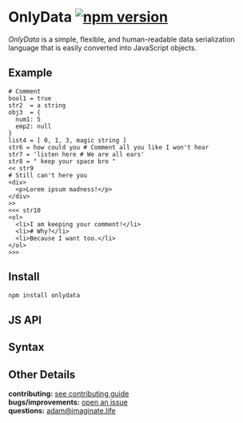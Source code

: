 # OnlyData [![npm version](https://img.shields.io/badge/npm-1.0.0--alpha-yellow.svg?style=flat)](https://www.npmjs.com/package/onlydata)

_OnlyData_ is a simple, flexible, and human-readable data serialization language that is easily converted into JavaScript objects.

## Example
```
# Comment
bool1 = true
str2  = a string
obj3  = {
  num1: 5
  emp2: null
}
list4 = [ 0, 1, 3, magic string ]
str6 = how could you # Comment all you like I won't hear
str7 = 'listen here # We are all ears'
str8 = " keep your space bro "
<< str9
# Still can't here you
<div>
  <p>Lorem ipsum madness!</p>
</div>
>>
<<< str10
<ol>
  <li>I am keeping your comment!</li>
  <li># Why?</li>
  <li>Because I want too.</li>
</ol>
>>>
```

## Install
```bash
npm install onlydata
```

## JS API

## Syntax

## Other Details
**contributing:** [see contributing guide](https://github.com/imaginate/onlydata/blob/master/CONTRIBUTING.md)<br>
**bugs/improvements:** [open an issue](https://github.com/imaginate/onlydata/issues)<br>
**questions:** adam@imaginate.life
